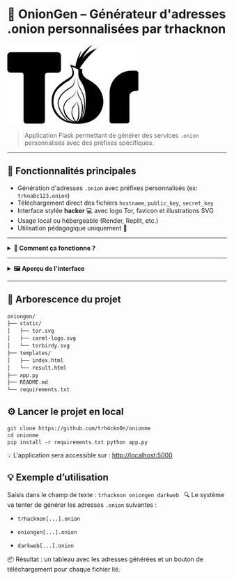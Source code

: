 # 🧅 OnionGen – Générateur d'adresses .onion personnalisées par **trhacknon**

![tor](https://raw.githubusercontent.com/trh4ckn0n/onionme/main/static/tor.svg)

> Application Flask permettant de générer des services `.onion` personnalisés avec des préfixes spécifiques.

---

## 🚀 Fonctionnalités principales

- Génération d'adresses `.onion` avec préfixes personnalisés (ex: `trknabc123.onion`)
- Téléchargement direct des fichiers `hostname`, `public_key`, `secret_key`
- Interface stylée **hacker** 💻 avec logo Tor, favicon et illustrations SVG
- Usage local ou hébergeable (Render, Replit, etc.)
- Utilisation pédagogique uniquement 🧠

---

<details>
<summary><strong>🔧 Comment ça fonctionne ?</strong></summary>

### Étapes :

1. L’utilisateur entre un ou plusieurs préfixes souhaités dans le champ.
2. Le serveur utilise des outils (comme `scallion`, `vanitygen`, ou `mkp224o`) pour générer une ou plusieurs adresses `.onion` correspondant aux préfixes.
3. Les clés générées sont stockées dans un dossier temporaire.
4. L'utilisateur peut **télécharger** :
   - `hostname` – l’adresse `.onion`
   - `hs_ed25519_public_key` – clé publique
   - `hs_ed25519_secret_key` – clé secrète

</details>

---

<details>
<summary><strong>🖼️ Aperçu de l'interface</strong></summary>

### Page d’accueil :

![interface1](https://raw.githubusercontent.com/trh4ckn0n/onionme/main/static/torbirdy.svg)

### Page des résultats :

- Affichage des résultats avec style rétro/cyber
- Icônes & Emojis pour améliorer l’expérience

</details>

---

## 📁 Arborescence du projet

```bash
oniongen/
├── static/
│   ├── tor.svg
│   ├── carml-logo.svg
│   └── torbirdy.svg
├── templates/
│   ├── index.html
│   └── result.html
├── app.py
├── README.md
└── requirements.txt
```

## ⚙️ Lancer le projet en local
 ```
git clone https://github.com/trh4ckn0n/onionme
cd onionme
pip install -r requirements.txt python app.py
 ```
 
💡 L'application sera accessible sur : [http://localhost:5000](http://localhost:5000)
 
  
## 💡 Exemple d’utilisation
 
Saisis dans le champ de texte :
 `trhacknon oniongen darkweb ` 
🔍 Le système va tenter de générer les adresses `.onion` suivantes :
 
 
- `trhacknon[...].onion`
 
- `oniongen[...].onion`
 
- `darkweb[...].onion`
 

 
📦 Résultat : un tableau avec les adresses générées et un bouton de téléchargement pour chaque fichier lié.
  
